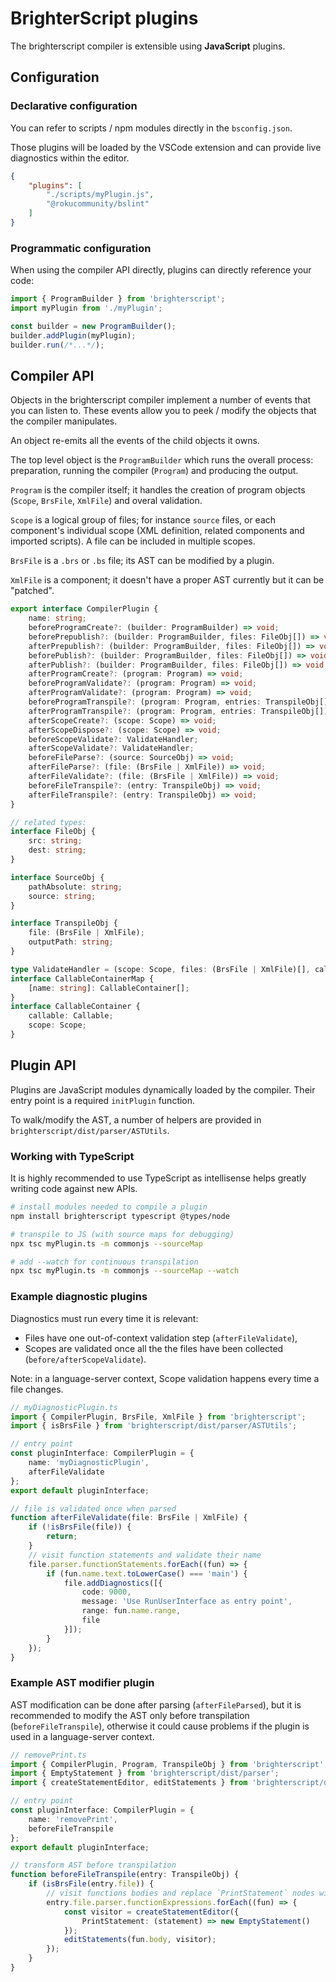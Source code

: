 # BrighterScript plugins

The brighterscript compiler is extensible using **JavaScript** plugins.

## Configuration

### Declarative configuration

You can refer to scripts / npm modules directly in the `bsconfig.json`.

Those plugins will be loaded by the VSCode extension and can provide live diagnostics within the editor.

```json
{
    "plugins": [
        "./scripts/myPlugin.js",
        "@rokucommunity/bslint"
    ]
}
```

### Programmatic configuration

When using the compiler API directly, plugins can directly reference your code:

```typescript
import { ProgramBuilder } from 'brighterscript';
import myPlugin from './myPlugin';

const builder = new ProgramBuilder();
builder.addPlugin(myPlugin);
builder.run(/*...*/);
```

## Compiler API

Objects in the brighterscript compiler implement a number of events that you can listen to. These events allow you to peek / modify the objects that the compiler manipulates.

An object re-emits all the events of the child objects it owns.

The top level object is the `ProgramBuilder` which runs the overall process: preparation, running the compiler (`Program`) and producing the output.

`Program` is the compiler itself; it handles the creation of program objects (`Scope`, `BrsFile`, `XmlFile`) and overal validation.

`Scope` is a logical group of files; for instance `source` files, or each component's individual scope (XML definition, related components and imported scripts). A file can be included in multiple scopes.

`BrsFile` is a `.brs` or `.bs` file; its AST can be modified by a plugin.

`XmlFile` is a component; it doesn't have a proper AST currently but it can be "patched".

```typescript
export interface CompilerPlugin {
    name: string;
    beforeProgramCreate?: (builder: ProgramBuilder) => void;
    beforePrepublish?: (builder: ProgramBuilder, files: FileObj[]) => void;
    afterPrepublish?: (builder: ProgramBuilder, files: FileObj[]) => void;
    beforePublish?: (builder: ProgramBuilder, files: FileObj[]) => void;
    afterPublish?: (builder: ProgramBuilder, files: FileObj[]) => void;
    afterProgramCreate?: (program: Program) => void;
    beforeProgramValidate?: (program: Program) => void;
    afterProgramValidate?: (program: Program) => void;
    beforeProgramTranspile?: (program: Program, entries: TranspileObj[]) => void;
    afterProgramTranspile?: (program: Program, entries: TranspileObj[]) => void;
    afterScopeCreate?: (scope: Scope) => void;
    afterScopeDispose?: (scope: Scope) => void;
    beforeScopeValidate?: ValidateHandler;
    afterScopeValidate?: ValidateHandler;
    beforeFileParse?: (source: SourceObj) => void;
    afterFileParse?: (file: (BrsFile | XmlFile)) => void;
    afterFileValidate?: (file: (BrsFile | XmlFile)) => void;
    beforeFileTranspile?: (entry: TranspileObj) => void;
    afterFileTranspile?: (entry: TranspileObj) => void;
}

// related types:
interface FileObj {
    src: string;
    dest: string;
}

interface SourceObj {
    pathAbsolute: string;
    source: string;
}

interface TranspileObj {
    file: (BrsFile | XmlFile);
    outputPath: string;
}

type ValidateHandler = (scope: Scope, files: (BrsFile | XmlFile)[], callables: CallableContainerMap) => void;
interface CallableContainerMap {
    [name: string]: CallableContainer[];
}
interface CallableContainer {
    callable: Callable;
    scope: Scope;
}
```

## Plugin API

Plugins are JavaScript modules dynamically loaded by the compiler. Their entry point is a required `initPlugin` function.

To walk/modify the AST, a number of helpers are provided in `brighterscript/dist/parser/ASTUtils`.

### Working with TypeScript

It is highly recommended to use TypeScript as intellisense helps greatly writing code against new APIs.

```bash
# install modules needed to compile a plugin
npm install brighterscript typescript @types/node

# transpile to JS (with source maps for debugging)
npx tsc myPlugin.ts -m commonjs --sourceMap

# add --watch for continuous transpilation
npx tsc myPlugin.ts -m commonjs --sourceMap --watch
```

### Example diagnostic plugins

Diagnostics must run every time it is relevant:

- Files have one out-of-context validation step (`afterFileValidate`),
- Scopes are validated once all the the files have been collected (`before/afterScopeValidate`).

Note: in a language-server context, Scope validation happens every time a file changes.

```typescript
// myDiagnosticPlugin.ts
import { CompilerPlugin, BrsFile, XmlFile } from 'brighterscript';
import { isBrsFile } from 'brighterscript/dist/parser/ASTUtils';

// entry point
const pluginInterface: CompilerPlugin = {
    name: 'myDiagnosticPlugin',
    afterFileValidate
};
export default pluginInterface;

// file is validated once when parsed
function afterFileValidate(file: BrsFile | XmlFile) {
    if (!isBrsFile(file)) {
        return;
    }
    // visit function statements and validate their name
    file.parser.functionStatements.forEach((fun) => {
        if (fun.name.text.toLowerCase() === 'main') {
            file.addDiagnostics([{
                code: 9000,
                message: 'Use RunUserInterface as entry point',
                range: fun.name.range,
                file
            }]);
        }
    });
}
```

### Example AST modifier plugin

AST modification can be done after parsing (`afterFileParsed`), but it is recommended to modify the AST only before transpilation (`beforeFileTranspile`), otherwise it could cause problems if the plugin is used in a language-server context.

```typescript
// removePrint.ts
import { CompilerPlugin, Program, TranspileObj } from 'brighterscript';
import { EmptyStatement } from 'brighterscript/dist/parser';
import { createStatementEditor, editStatements } from 'brighterscript/dist/parser/ASTUtils';

// entry point
const pluginInterface: CompilerPlugin = {
    name: 'removePrint',
    beforeFileTranspile
};
export default pluginInterface;

// transform AST before transpilation
function beforeFileTranspile(entry: TranspileObj) {
    if (isBrsFile(entry.file)) {
        // visit functions bodies and replace `PrintStatement` nodes with `EmptyStatement`
        entry.file.parser.functionExpressions.forEach((fun) => {
            const visitor = createStatementEditor({
                PrintStatement: (statement) => new EmptyStatement()
            });
            editStatements(fun.body, visitor);
        });
    }
}
```

